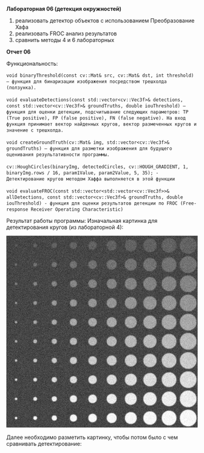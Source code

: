**Лабораторная 06 (детекция окружностей)**
1.	реализовать детектор объектов с использованием Преобразование Хафа
2.	реализовать FROC анализ результатов
3.	сравнить методы 4 и 6 лабораторных



**Отчет 06**
	 
Функциональность:

	void binaryThreshold(const cv::Mat& src, cv::Mat& dst, int threshold) – функция для бинаризации изображения посредством трешхолда (ползунка).
 
	void evaluateDetections(const std::vector<cv::Vec3f>& detections, const std::vector<cv::Vec3f>& groundTruths, double iouThreshold) – функция для оценки детекции, подсчитывание следующих параметров: TP (True positive), FP (false positive), FN (false negative). На вход функция принимает вектор найденных кругов, вектор размеченных кругов и значение с трешхолда.
 
	void createGroundTruth(cv::Mat& img, std::vector<cv::Vec3f>& groundTruths) – функция для разметки изображения для будущего оценивания результативности программы.

	cv::HoughCircles(binaryImg, detectedCircles, cv::HOUGH_GRADIENT, 1, binaryImg.rows / 16, param1Value, param2Value, 5, 35); - Детектирование кругов методом Хаффа выполняется в этой функции

 	void evaluateFROC(const std::vector<std::vector<cv::Vec3f>>& allDetections, const std::vector<cv::Vec3f>& groundTruths, double iouThreshold) - функция для оценки результатов детекции по FROC (Free-response Receiver Operating Characteristic)

Результат работы программы: 
	Изначальная картинка для детектирования кругов (из лабораторной 4):

 ![FinalyPic](/prj.lab/lab04/ReallyPic.png)
 
Далее необходимо разметить картинку, чтобы потом было с чем сравнивать детектирование:



